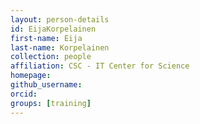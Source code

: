 ```yaml
---
layout: person-details
id: EijaKorpelainen
first-name: Eija
last-name: Korpelainen
collection: people
affiliation: CSC - IT Center for Science
homepage:
github_username: 
orcid:
groups: [training]
---
```

